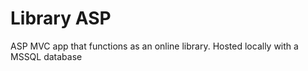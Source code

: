 # Library ASP
 ASP MVC app that functions as an online library. Hosted locally with a MSSQL database
